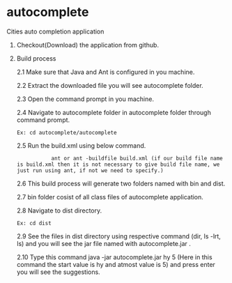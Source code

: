# autocomplete

Cities auto completion application

1.	Checkout(Download) the application from github.

2.	Build process

	2.1	Make sure that Java and Ant is configured in you machine.
        
	2.2	Extract the downloaded file you will see autocomplete folder.
        
	2.3	Open the command prompt in you machine.
        
	2.4	Navigate to autocomplete folder in autocomplete folder through command prompt.
        
		Ex: cd autocomplete/autocomplete
                
	2.5 Run the build.xml using below command.
        
			       ant or ant -buildfile build.xml (if our build file name is build.xml then it is not necessary to give build file name, we just run using ant, if not we need to specify.)
                               
	2.6 This build process will generate two folders named with bin and dist.
        
	2.7 bin folder cosist of all class files of autocomplete application.
        
	2.8 Navigate to dist directory.
        
		Ex: cd dist
                
	2.9 See the files in dist directory using respective command (dir, ls -lrt, ls) and you will see the jar file named with autocomplete.jar .
        
	2.10 Type this command java -jar autocomplete.jar hy 5 (Here in this command the start value is hy and atmost value is 5) and press enter you will see the suggestions.
        

      
        
